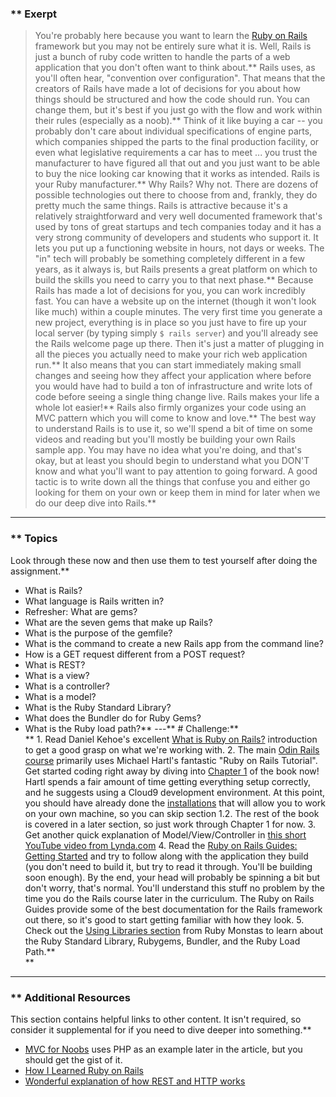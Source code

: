 ### ** Exerpt
>You're probably here because you want to learn the [Ruby on Rails](http://rubyonrails.org/) framework but you may not be entirely sure what it is.  Well, Rails is just a bunch of ruby code written to handle the parts of a web application that you don't often want to think about.** Rails uses, as you'll often hear, "convention over configuration".  That means that the creators of Rails have made a lot of decisions for you about how things should be structured and how the code should run.  You can change them, but it's best if you just go with the flow and work within their rules (especially as a noob).** Think of it like buying a car -- you probably don't care about individual specifications of engine parts, which companies shipped the parts to the final production facility, or even what legislative requirements a car has to meet ... you trust the manufacturer to have figured all that out and you just want to be able to buy the nice looking car knowing that it works as intended.  Rails is your Ruby manufacturer.** Why Rails?  Why not.  There are dozens of possible technologies out there to choose from and, frankly, they do pretty much the same things.  Rails is attractive because it's a relatively straightforward and very well documented framework that's used by tons of great startups and tech companies today and it has a very strong community of developers and students who support it.  It lets you put up a functioning website in hours, not days or weeks.  The "in" tech will probably be something completely different in a few years, as it always is, but Rails presents a great platform on which to build the skills you need to carry you to that next phase.** Because Rails has made a lot of decisions for you, you can work incredibly fast.  You can have a website up on the internet (though it won't look like much) within a couple minutes.  The very first time you generate a new project, everything is in place so you just have to fire up your local server (by typing simply `$ rails server`) and you'll already see the Rails welcome page up there.  Then it's just a matter of plugging in all the pieces you actually need to make your rich web application run.** It also means that you can start immediately making small changes and seeing how they affect your application where before you would have had to build a ton of infrastructure and write lots of code before seeing a single thing change live.  Rails makes your life a whole lot easier!** Rails also firmly organizes your code using an MVC pattern which you will come to know and love.** The best way to understand Rails is to use it, so we'll spend a bit of time on some videos and reading but you'll mostly be building your own Rails sample app.  You may have no idea what you're doing, and that's okay, but at least you should begin to understand what you DON'T know and what you'll want to pay attention to going forward.  A good tactic is to write down all the things that confuse you and either go looking for them on your own or keep them in mind for later when we do our deep dive into Rails.** 

---


### ** Topics
Look through these now and then use them to test yourself after doing the assignment.** 

* What is Rails?
* What language is Rails written in?
* Refresher: What are gems?
* What are the seven gems that make up Rails?
* What is the purpose of the gemfile?
* What is the command to create a new Rails app from the command line?
* How is a GET request different from a POST request?
* What is REST?
* What is a view?
* What is a controller?
* What is a model?
* What is the Ruby Standard Library?
* What does the Bundler do for Ruby Gems?
* What is the Ruby load path?** ---** # Challenge:** <div class="lesson-content__panel" markdown="1">**   1. Read Daniel Kehoe's excellent [What is Ruby on Rails?](http://railsapps.github.io/what-is-ruby-rails.html) introduction to get a good grasp on what we're working with.
  2. The main [Odin Rails course](http://www.theodinproject.com/courses/ruby-on-rails) primarily uses Michael Hartl's fantastic "Ruby on Rails Tutorial". Get started coding right away by diving into [Chapter 1](https://www.learnenough.com/ruby-on-rails-4th-edition-tutorial) of the book now! Hartl spends a fair amount of time getting everything setup correctly, and he suggests using a Cloud9 development environment. At this point, you should have already done the [installations](https://www.theodinproject.com/courses/foundations/lessons/your-first-rails-application?ref=lnav) that will allow you to work on your own machine, so you can skip section 1.2. The rest of the book is covered in a later section, so just work through Chapter 1 for now.
  3. Get another quick explanation of Model/View/Controller in [this short YouTube video from Lynda.com](http://www.youtube.com/watch?v=3mQjtk2YDkM)
  4. Read the [Ruby on Rails Guides: Getting Started](http://guides.rubyonrails.org/getting_started.html) and try to follow along with the application they build (you don't need to build it, but try to read it through. You'll be building soon enough). By the end, your head will probably be spinning a bit but don't worry, that's normal. You'll understand this stuff no problem by the time you do the Rails course later in the curriculum. The Ruby on Rails Guides provide some of the best documentation for the Rails framework out there, so it's good to start getting familiar with how they look.
  5. Check out the [Using Libraries section](http://webapps-for-beginners.rubymonstas.org/libraries.html) from Ruby Monstas to learn about the Ruby Standard Library, Rubygems, Bundler, and the Ruby Load Path.** </div>** 

---


### ** Additional Resources
This section contains helpful links to other content. It isn't required, so consider it supplemental for if you need to dive deeper into something.** 

* [MVC for Noobs](http://net.tutsplus.com/tutorials/other/mvc-for-noobs/) uses PHP as an example later in the article, but you should get the gist of it.
* [How I Learned Ruby on Rails](https://medium.com/how-i-learned-ruby-rails/e08c94e2a51e)
* [Wonderful explanation of how REST and HTTP works](https://www.youtube.com/watch?v=Q-BpqyOT3a8)
